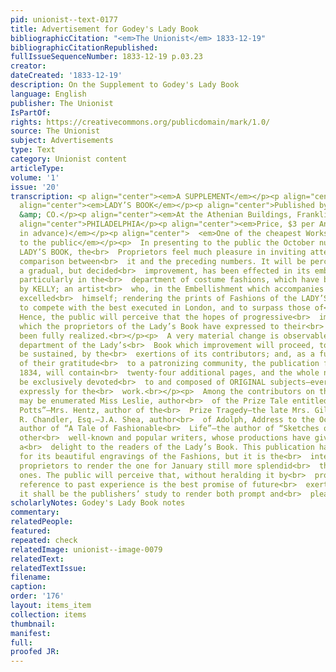 ```yaml
---
pid: unionist--text-0177
title: Advertisement for Godey's Lady Book
bibliographicCitation: "<em>The Unionist</em> 1833-12-19"
bibliographicCitationRepublished: 
fullIssueSequenceNumber: 1833-12-19 p.03.23
creator: 
dateCreated: '1833-12-19'
description: On the Supplement to Godey's Lady Book
language: English
publisher: The Unionist
IsPartOf: 
rights: https://creativecommons.org/publicdomain/mark/1.0/
source: The Unionist
subject: Advertisements
type: Text
category: Unionist content
articleType: 
volume: '1'
issue: '20'
transcription: <p align="center"><em>A SUPPLEMENT</em></p><p align="center">TO THE</p><p
  align="center"><em>LADY’S BOOK</em></p><p align="center">Published by L.A. GODEY
  &amp; CO.</p><p align="center"><em>At the Athenian Buildings, Franklin Place,</em></p><p
  align="center">PHILADELPHIA</p><p align="center"><em>Price, $3 per Annum. (Payable
  in advance)</em></p><p align="center">  <em>One of the cheapest Works ever offered
  to the public</em></p><p>  In presenting to the public the October number of the
  LADY’S BOOK, the<br>  Proprietors feel much pleasure in inviting attention to a
  comparison between<br>  it and the preceding numbers. It will be perceived that
  a gradual, but decided<br>  improvement, has been effected in its embellishments;
  particularly in the<br>  department of costume fashions, which have been executed
  by KELLY; an artist<br>  who, in the Embellishment which accompanies this, has literally
  excelled<br>  himself; rendering the prints of Fashions of the LADY’S BOOK sufficiently<br>  excellent
  to compete with the best executed in London, and to surpass those of<br>  Paris.
  Hence, the public will perceive that the hopes of progressive<br>  improvement,
  which the proprietors of the Lady’s Book have expressed to their<br>  patrons, have
  been fully realized.<br></p><p>  A very material change is observable in the reading
  department of the Lady’s<br>  Book which improvement will proceed, to, at least,
  be sustained, by the<br>  exertions of its contributors; and, as a further expression
  of their gratitude<br>  to a patronizing community, the publication for January,
  1834, will contain<br>  twenty-four additional pages, and the whole number will
  be exclusively devoted<br>  to and composed of ORIGINAL subjects—every article written
  expressly for the<br>  work.<br></p><p>  Among the contributors on this occasion
  may be enumerated Miss Leslie, author<br>  of the Prize Tale entitled “Mrs. Washington
  Potts”—Mrs. Hentz, author of the<br>  Prize Tragedy—the late Mrs. Gilbert—Joseph
  R. Chandler, Esq.—J.A. Shea, author<br>  of Adolph, Address to the Ocean, &amp;c.—the
  author of “A Tale of Fashionable<br>  Life”­—the author of “Sketches of a Jurist-Consult”—Y.P—A.E.—and
  other<br>  well-known and popular writers, whose productions have given so peculiar
  a<br>  delight to the readers of the Lady’s Book. This publication has been always<br>  distinguished
  for its beautiful engravings of the Fashions, but it is the<br>  intention of the
  proprietors to render the one for January still more splendid<br>  than the previous
  ones. The public will perceive that, without heralding it by<br>  professions, a
  reference to past experience is the best promise of future<br>  exertions, which
  it shall be the publishers’ study to render both prompt and<br>  pleasing.<br></p>
scholarlyNotes: Godey's Lady Book notes
commentary: 
relatedPeople: 
featured: 
repeated: check
relatedImage: unionist--image-0079
relatedText: 
relatedTextIssue: 
filename: 
caption: 
order: '176'
layout: items_item
collection: items
thumbnail: 
manifest: 
full: 
proofed JR: 
---
```

